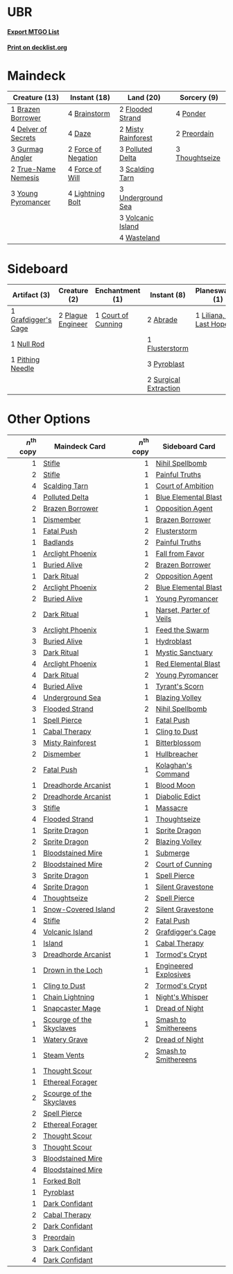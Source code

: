 # UBR

#### [Export MTGO List](../collection/UBR/UBR.txt)
#### [Print on decklist.org](http://decklist.org/?deckmain=4%09Brainstorm%0A1%09Brazen%20Borrower%0A4%09Daze%0A4%09Delver%20of%20Secrets%0A2%09Flooded%20Strand%0A2%09Force%20of%20Negation%0A4%09Force%20of%20Will%0A3%09Gurmag%20Angler%0A4%09Lightning%20Bolt%0A2%09Misty%20Rainforest%0A3%09Polluted%20Delta%0A4%09Ponder%0A2%09Preordain%0A3%09Scalding%20Tarn%0A3%09Thoughtseize%0A2%09True-Name%20Nemesis%0A3%09Underground%20Sea%0A3%09Volcanic%20Island%0A4%09Wasteland%0A3%09Young%20Pyromancer&deckside=2%09Abrade%0A1%09Court%20of%20Cunning%0A1%09Flusterstorm%0A1%09Grafdigger's%20Cage%0A1%09Liliana,%20the%20Last%20Hope%0A1%09Null%20Rod%0A1%09Pithing%20Needle%0A2%09Plague%20Engineer%0A3%09Pyroblast%0A2%09Surgical%20Extraction)
# Maindeck

|                                        Creature (13)                                         |                                         Instant (18)                                         |                                          Land (20)                                          |                                       Sorcery (9)                                       |
|----------------------------------------------------------------------------------------------|----------------------------------------------------------------------------------------------|---------------------------------------------------------------------------------------------|-----------------------------------------------------------------------------------------|
|1 [Brazen Borrower](http://gatherer.wizards.com/Pages/Card/Details.aspx?multiverseid=473001)  |4 [Brainstorm](http://gatherer.wizards.com/Pages/Card/Details.aspx?multiverseid=3897)         |2 [Flooded Strand](http://gatherer.wizards.com/Pages/Card/Details.aspx?multiverseid=405098)  |4 [Ponder](http://gatherer.wizards.com/Pages/Card/Details.aspx?multiverseid=451051)      |
|4 [Delver of Secrets](http://gatherer.wizards.com/Pages/Card/Details.aspx?multiverseid=226749)|4 [Daze](http://gatherer.wizards.com/Pages/Card/Details.aspx?multiverseid=189255)             |2 [Misty Rainforest](http://gatherer.wizards.com/Pages/Card/Details.aspx?multiverseid=405102)|2 [Preordain](http://gatherer.wizards.com/Pages/Card/Details.aspx?multiverseid=405347)   |
|3 [Gurmag Angler](http://gatherer.wizards.com/Pages/Card/Details.aspx?multiverseid=391850)    |2 [Force of Negation](http://gatherer.wizards.com/Pages/Card/Details.aspx?multiverseid=464001)|3 [Polluted Delta](http://gatherer.wizards.com/Pages/Card/Details.aspx?multiverseid=405104)  |3 [Thoughtseize](http://gatherer.wizards.com/Pages/Card/Details.aspx?multiverseid=438676)|
|2 [True-Name Nemesis](http://gatherer.wizards.com/Pages/Card/Details.aspx?multiverseid=446104)|4 [Force of Will](http://gatherer.wizards.com/Pages/Card/Details.aspx?multiverseid=3107)      |3 [Scalding Tarn](http://gatherer.wizards.com/Pages/Card/Details.aspx?multiverseid=405107)   |                                                                                         |
|3 [Young Pyromancer](http://gatherer.wizards.com/Pages/Card/Details.aspx?multiverseid=426592) |4 [Lightning Bolt](http://gatherer.wizards.com/Pages/Card/Details.aspx?multiverseid=806)      |3 [Underground Sea](http://gatherer.wizards.com/Pages/Card/Details.aspx?multiverseid=886)    |                                                                                         |
|                                                                                              |                                                                                              |3 [Volcanic Island](http://gatherer.wizards.com/Pages/Card/Details.aspx?multiverseid=887)    |                                                                                         |
|                                                                                              |                                                                                              |4 [Wasteland](http://gatherer.wizards.com/Pages/Card/Details.aspx?multiverseid=413790)       |                                                                                         |


# Sideboard

|                                         Artifact (3)                                         |                                        Creature (2)                                        |                                       Enchantment (1)                                       |                                          Instant (8)                                           |                                         Planeswalker (1)                                          |
|----------------------------------------------------------------------------------------------|--------------------------------------------------------------------------------------------|---------------------------------------------------------------------------------------------|------------------------------------------------------------------------------------------------|---------------------------------------------------------------------------------------------------|
|1 [Grafdigger's Cage](http://gatherer.wizards.com/Pages/Card/Details.aspx?multiverseid=278452)|2 [Plague Engineer](http://gatherer.wizards.com/Pages/Card/Details.aspx?multiverseid=464049)|1 [Court of Cunning](http://gatherer.wizards.com/Pages/Card/Details.aspx?multiverseid=497583)|2 [Abrade](http://gatherer.wizards.com/Pages/Card/Details.aspx?multiverseid=430772)             |1 [Liliana, the Last Hope](http://gatherer.wizards.com/Pages/Card/Details.aspx?multiverseid=414388)|
|1 [Null Rod](http://gatherer.wizards.com/Pages/Card/Details.aspx?multiverseid=383034)         |                                                                                            |                                                                                             |1 [Flusterstorm](http://gatherer.wizards.com/Pages/Card/Details.aspx?multiverseid=228255)       |                                                                                                   |
|1 [Pithing Needle](http://gatherer.wizards.com/Pages/Card/Details.aspx?multiverseid=129526)   |                                                                                            |                                                                                             |3 [Pyroblast](http://gatherer.wizards.com/Pages/Card/Details.aspx?multiverseid=4083)            |                                                                                                   |
|                                                                                              |                                                                                            |                                                                                             |2 [Surgical Extraction](http://gatherer.wizards.com/Pages/Card/Details.aspx?multiverseid=397706)|                                                                                                   |


# Other Options

|*n*<sup>th</sup> copy|                                           Maindeck Card                                           |*n*<sup>th</sup> copy|                                          Sideboard Card                                          |
|--------------------:|---------------------------------------------------------------------------------------------------|--------------------:|--------------------------------------------------------------------------------------------------|
|                    1|[Stifle](http://gatherer.wizards.com/Pages/Card/Details.aspx?multiverseid=382377)                  |                    1|[Nihil Spellbomb](http://gatherer.wizards.com/Pages/Card/Details.aspx?multiverseid=442215)        |
|                    2|[Stifle](http://gatherer.wizards.com/Pages/Card/Details.aspx?multiverseid=382377)                  |                    1|[Painful Truths](http://gatherer.wizards.com/Pages/Card/Details.aspx?multiverseid=401981)         |
|                    4|[Scalding Tarn](http://gatherer.wizards.com/Pages/Card/Details.aspx?multiverseid=405107)           |                    1|[Court of Ambition](http://gatherer.wizards.com/Pages/Card/Details.aspx?multiverseid=497634)      |
|                    4|[Polluted Delta](http://gatherer.wizards.com/Pages/Card/Details.aspx?multiverseid=405104)          |                    1|[Blue Elemental Blast](http://gatherer.wizards.com/Pages/Card/Details.aspx?multiverseid=694)      |
|                    2|[Brazen Borrower](http://gatherer.wizards.com/Pages/Card/Details.aspx?multiverseid=473001)         |                    1|[Opposition Agent](http://gatherer.wizards.com/Pages/Card/Details.aspx?multiverseid=497661)       |
|                    1|[Dismember](http://gatherer.wizards.com/Pages/Card/Details.aspx?multiverseid=382182)               |                    1|[Brazen Borrower](http://gatherer.wizards.com/Pages/Card/Details.aspx?multiverseid=473001)        |
|                    1|[Fatal Push](http://gatherer.wizards.com/Pages/Card/Details.aspx?multiverseid=423724)              |                    2|[Flusterstorm](http://gatherer.wizards.com/Pages/Card/Details.aspx?multiverseid=228255)           |
|                    1|[Badlands](http://gatherer.wizards.com/Pages/Card/Details.aspx?multiverseid=878)                   |                    2|[Painful Truths](http://gatherer.wizards.com/Pages/Card/Details.aspx?multiverseid=401981)         |
|                    1|[Arclight Phoenix](http://gatherer.wizards.com/Pages/Card/Details.aspx?multiverseid=452841)        |                    1|[Fall from Favor](http://gatherer.wizards.com/Pages/Card/Details.aspx?multiverseid=497588)        |
|                    1|[Buried Alive](http://gatherer.wizards.com/Pages/Card/Details.aspx?multiverseid=446795)            |                    2|[Brazen Borrower](http://gatherer.wizards.com/Pages/Card/Details.aspx?multiverseid=473001)        |
|                    1|[Dark Ritual](http://gatherer.wizards.com/Pages/Card/Details.aspx?multiverseid=651)                |                    2|[Opposition Agent](http://gatherer.wizards.com/Pages/Card/Details.aspx?multiverseid=497661)       |
|                    2|[Arclight Phoenix](http://gatherer.wizards.com/Pages/Card/Details.aspx?multiverseid=452841)        |                    2|[Blue Elemental Blast](http://gatherer.wizards.com/Pages/Card/Details.aspx?multiverseid=694)      |
|                    2|[Buried Alive](http://gatherer.wizards.com/Pages/Card/Details.aspx?multiverseid=446795)            |                    1|[Young Pyromancer](http://gatherer.wizards.com/Pages/Card/Details.aspx?multiverseid=426592)       |
|                    2|[Dark Ritual](http://gatherer.wizards.com/Pages/Card/Details.aspx?multiverseid=651)                |                    1|[Narset, Parter of Veils](http://gatherer.wizards.com/Pages/Card/Details.aspx?multiverseid=460988)|
|                    3|[Arclight Phoenix](http://gatherer.wizards.com/Pages/Card/Details.aspx?multiverseid=452841)        |                    1|[Feed the Swarm](http://gatherer.wizards.com/Pages/Card/Details.aspx?multiverseid=491737)         |
|                    3|[Buried Alive](http://gatherer.wizards.com/Pages/Card/Details.aspx?multiverseid=446795)            |                    1|[Hydroblast](http://gatherer.wizards.com/Pages/Card/Details.aspx?multiverseid=3915)               |
|                    3|[Dark Ritual](http://gatherer.wizards.com/Pages/Card/Details.aspx?multiverseid=651)                |                    1|[Mystic Sanctuary](http://gatherer.wizards.com/Pages/Card/Details.aspx?multiverseid=473209)       |
|                    4|[Arclight Phoenix](http://gatherer.wizards.com/Pages/Card/Details.aspx?multiverseid=452841)        |                    1|[Red Elemental Blast](http://gatherer.wizards.com/Pages/Card/Details.aspx?multiverseid=814)       |
|                    4|[Dark Ritual](http://gatherer.wizards.com/Pages/Card/Details.aspx?multiverseid=651)                |                    2|[Young Pyromancer](http://gatherer.wizards.com/Pages/Card/Details.aspx?multiverseid=426592)       |
|                    4|[Buried Alive](http://gatherer.wizards.com/Pages/Card/Details.aspx?multiverseid=446795)            |                    1|[Tyrant's Scorn](http://gatherer.wizards.com/Pages/Card/Details.aspx?multiverseid=461152)         |
|                    4|[Underground Sea](http://gatherer.wizards.com/Pages/Card/Details.aspx?multiverseid=886)            |                    1|[Blazing Volley](http://gatherer.wizards.com/Pages/Card/Details.aspx?multiverseid=426821)         |
|                    3|[Flooded Strand](http://gatherer.wizards.com/Pages/Card/Details.aspx?multiverseid=405098)          |                    2|[Nihil Spellbomb](http://gatherer.wizards.com/Pages/Card/Details.aspx?multiverseid=442215)        |
|                    1|[Spell Pierce](http://gatherer.wizards.com/Pages/Card/Details.aspx?multiverseid=425876)            |                    1|[Fatal Push](http://gatherer.wizards.com/Pages/Card/Details.aspx?multiverseid=423724)             |
|                    1|[Cabal Therapy](http://gatherer.wizards.com/Pages/Card/Details.aspx?multiverseid=413625)           |                    1|[Cling to Dust](http://gatherer.wizards.com/Pages/Card/Details.aspx?multiverseid=476338)          |
|                    3|[Misty Rainforest](http://gatherer.wizards.com/Pages/Card/Details.aspx?multiverseid=405102)        |                    1|[Bitterblossom](http://gatherer.wizards.com/Pages/Card/Details.aspx?multiverseid=397701)          |
|                    2|[Dismember](http://gatherer.wizards.com/Pages/Card/Details.aspx?multiverseid=382182)               |                    1|[Hullbreacher](http://gatherer.wizards.com/Pages/Card/Details.aspx?multiverseid=502308)           |
|                    2|[Fatal Push](http://gatherer.wizards.com/Pages/Card/Details.aspx?multiverseid=423724)              |                    1|[Kolaghan's Command](http://gatherer.wizards.com/Pages/Card/Details.aspx?multiverseid=394613)     |
|                    1|[Dreadhorde Arcanist](http://gatherer.wizards.com/Pages/Card/Details.aspx?multiverseid=461052)     |                    1|[Blood Moon](http://gatherer.wizards.com/Pages/Card/Details.aspx?multiverseid=45386)              |
|                    2|[Dreadhorde Arcanist](http://gatherer.wizards.com/Pages/Card/Details.aspx?multiverseid=461052)     |                    1|[Diabolic Edict](http://gatherer.wizards.com/Pages/Card/Details.aspx?multiverseid=442074)         |
|                    3|[Stifle](http://gatherer.wizards.com/Pages/Card/Details.aspx?multiverseid=382377)                  |                    1|[Massacre](http://gatherer.wizards.com/Pages/Card/Details.aspx?multiverseid=21324)                |
|                    4|[Flooded Strand](http://gatherer.wizards.com/Pages/Card/Details.aspx?multiverseid=405098)          |                    1|[Thoughtseize](http://gatherer.wizards.com/Pages/Card/Details.aspx?multiverseid=438676)           |
|                    1|[Sprite Dragon](http://gatherer.wizards.com/Pages/Card/Details.aspx?multiverseid=479731)           |                    1|[Sprite Dragon](http://gatherer.wizards.com/Pages/Card/Details.aspx?multiverseid=479731)          |
|                    2|[Sprite Dragon](http://gatherer.wizards.com/Pages/Card/Details.aspx?multiverseid=479731)           |                    2|[Blazing Volley](http://gatherer.wizards.com/Pages/Card/Details.aspx?multiverseid=426821)         |
|                    1|[Bloodstained Mire](http://gatherer.wizards.com/Pages/Card/Details.aspx?multiverseid=405094)       |                    1|[Submerge](http://gatherer.wizards.com/Pages/Card/Details.aspx?multiverseid=21296)                |
|                    2|[Bloodstained Mire](http://gatherer.wizards.com/Pages/Card/Details.aspx?multiverseid=405094)       |                    2|[Court of Cunning](http://gatherer.wizards.com/Pages/Card/Details.aspx?multiverseid=497583)       |
|                    3|[Sprite Dragon](http://gatherer.wizards.com/Pages/Card/Details.aspx?multiverseid=479731)           |                    1|[Spell Pierce](http://gatherer.wizards.com/Pages/Card/Details.aspx?multiverseid=425876)           |
|                    4|[Sprite Dragon](http://gatherer.wizards.com/Pages/Card/Details.aspx?multiverseid=479731)           |                    1|[Silent Gravestone](http://gatherer.wizards.com/Pages/Card/Details.aspx?multiverseid=439846)      |
|                    4|[Thoughtseize](http://gatherer.wizards.com/Pages/Card/Details.aspx?multiverseid=438676)            |                    2|[Spell Pierce](http://gatherer.wizards.com/Pages/Card/Details.aspx?multiverseid=425876)           |
|                    1|[Snow-Covered Island](http://gatherer.wizards.com/Pages/Card/Details.aspx?multiverseid=121130)     |                    2|[Silent Gravestone](http://gatherer.wizards.com/Pages/Card/Details.aspx?multiverseid=439846)      |
|                    4|[Stifle](http://gatherer.wizards.com/Pages/Card/Details.aspx?multiverseid=382377)                  |                    2|[Fatal Push](http://gatherer.wizards.com/Pages/Card/Details.aspx?multiverseid=423724)             |
|                    4|[Volcanic Island](http://gatherer.wizards.com/Pages/Card/Details.aspx?multiverseid=887)            |                    2|[Grafdigger's Cage](http://gatherer.wizards.com/Pages/Card/Details.aspx?multiverseid=278452)      |
|                    1|[Island](http://gatherer.wizards.com/Pages/Card/Details.aspx?multiverseid=439857)                  |                    1|[Cabal Therapy](http://gatherer.wizards.com/Pages/Card/Details.aspx?multiverseid=413625)          |
|                    3|[Dreadhorde Arcanist](http://gatherer.wizards.com/Pages/Card/Details.aspx?multiverseid=461052)     |                    1|[Tormod's Crypt](http://gatherer.wizards.com/Pages/Card/Details.aspx?multiverseid=389723)         |
|                    1|[Drown in the Loch](http://gatherer.wizards.com/Pages/Card/Details.aspx?multiverseid=473150)       |                    1|[Engineered Explosives](http://gatherer.wizards.com/Pages/Card/Details.aspx?multiverseid=50139)   |
|                    1|[Cling to Dust](http://gatherer.wizards.com/Pages/Card/Details.aspx?multiverseid=476338)           |                    2|[Tormod's Crypt](http://gatherer.wizards.com/Pages/Card/Details.aspx?multiverseid=389723)         |
|                    1|[Chain Lightning](http://gatherer.wizards.com/Pages/Card/Details.aspx?multiverseid=446139)         |                    1|[Night's Whisper](http://gatherer.wizards.com/Pages/Card/Details.aspx?multiverseid=51178)         |
|                    1|[Snapcaster Mage](http://gatherer.wizards.com/Pages/Card/Details.aspx?multiverseid=227676)         |                    1|[Dread of Night](http://gatherer.wizards.com/Pages/Card/Details.aspx?multiverseid=14580)          |
|                    1|[Scourge of the Skyclaves](http://gatherer.wizards.com/Pages/Card/Details.aspx?multiverseid=491760)|                    1|[Smash to Smithereens](http://gatherer.wizards.com/Pages/Card/Details.aspx?multiverseid=397795)   |
|                    1|[Watery Grave](http://gatherer.wizards.com/Pages/Card/Details.aspx?multiverseid=405114)            |                    2|[Dread of Night](http://gatherer.wizards.com/Pages/Card/Details.aspx?multiverseid=14580)          |
|                    1|[Steam Vents](http://gatherer.wizards.com/Pages/Card/Details.aspx?multiverseid=405109)             |                    2|[Smash to Smithereens](http://gatherer.wizards.com/Pages/Card/Details.aspx?multiverseid=397795)   |
|                    1|[Thought Scour](http://gatherer.wizards.com/Pages/Card/Details.aspx?multiverseid=380203)           |                     |                                                                                                  |
|                    1|[Ethereal Forager](http://gatherer.wizards.com/Pages/Card/Details.aspx?multiverseid=484881)        |                     |                                                                                                  |
|                    2|[Scourge of the Skyclaves](http://gatherer.wizards.com/Pages/Card/Details.aspx?multiverseid=491760)|                     |                                                                                                  |
|                    2|[Spell Pierce](http://gatherer.wizards.com/Pages/Card/Details.aspx?multiverseid=425876)            |                     |                                                                                                  |
|                    2|[Ethereal Forager](http://gatherer.wizards.com/Pages/Card/Details.aspx?multiverseid=484881)        |                     |                                                                                                  |
|                    2|[Thought Scour](http://gatherer.wizards.com/Pages/Card/Details.aspx?multiverseid=380203)           |                     |                                                                                                  |
|                    3|[Thought Scour](http://gatherer.wizards.com/Pages/Card/Details.aspx?multiverseid=380203)           |                     |                                                                                                  |
|                    3|[Bloodstained Mire](http://gatherer.wizards.com/Pages/Card/Details.aspx?multiverseid=405094)       |                     |                                                                                                  |
|                    4|[Bloodstained Mire](http://gatherer.wizards.com/Pages/Card/Details.aspx?multiverseid=405094)       |                     |                                                                                                  |
|                    1|[Forked Bolt](http://gatherer.wizards.com/Pages/Card/Details.aspx?multiverseid=401702)             |                     |                                                                                                  |
|                    1|[Pyroblast](http://gatherer.wizards.com/Pages/Card/Details.aspx?multiverseid=4083)                 |                     |                                                                                                  |
|                    1|[Dark Confidant](http://gatherer.wizards.com/Pages/Card/Details.aspx?multiverseid=397731)          |                     |                                                                                                  |
|                    2|[Cabal Therapy](http://gatherer.wizards.com/Pages/Card/Details.aspx?multiverseid=413625)           |                     |                                                                                                  |
|                    2|[Dark Confidant](http://gatherer.wizards.com/Pages/Card/Details.aspx?multiverseid=397731)          |                     |                                                                                                  |
|                    3|[Preordain](http://gatherer.wizards.com/Pages/Card/Details.aspx?multiverseid=405347)               |                     |                                                                                                  |
|                    3|[Dark Confidant](http://gatherer.wizards.com/Pages/Card/Details.aspx?multiverseid=397731)          |                     |                                                                                                  |
|                    4|[Dark Confidant](http://gatherer.wizards.com/Pages/Card/Details.aspx?multiverseid=397731)          |                     |                                                                                                  |


